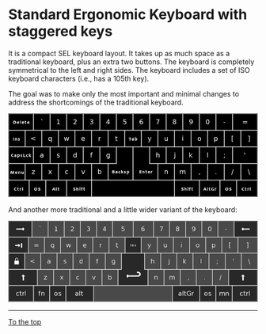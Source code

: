 
# Standard Ergonomic Keyboard with staggered keys

It is a compact SEL keyboard layout. It takes up as much space as a traditional keyboard, plus an extra two buttons. The keyboard is completely symmetrical to the left and right sides. The keyboard includes a set of ISO keyboard characters (i.e., has a 105th key).

The goal was to make only the most important and minimal changes to address the shortcomings of the traditional keyboard.

![Standard Ergonomic Keyboard with staggered keys](img/sel-staggered-keyboard.png)

And another more traditional and a little wider variant of the keyboard:

![Standard Ergonomic Keyboard with staggered keys second variant](img/sel-staggered-keyboard-2.png)

-----------------------------------------------

[To the top](README.md)


